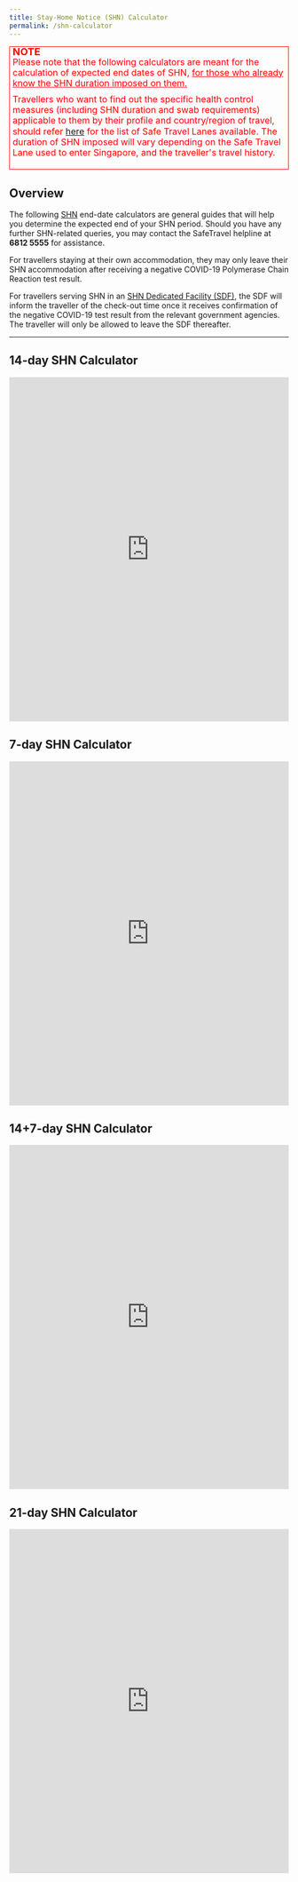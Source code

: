 ```yaml
---
title: Stay-Home Notice (SHN) Calculator
permalink: /shn-calculator
---
```

<div style="padding-left: 5px; padding-bottom: 20px; font-size:16px; line-height:1.0; color:red; border-style: solid; border-width: 1px;">
<p style="font-size:18px; margin-top:0px; margin-bottom:0px; font-weight:900;"><b>NOTE</b></p>
<p style="font-size:16px; margin-top:0px; margin-bottom:0px; line-height:1.2;">Please note that the following calculators are meant for the calculation of expected end dates of SHN, <u>for those  who already know the SHN duration imposed on them.</u></p>
<p style="font-size:16px; margin-top:10px; margin-bottom:0px; line-height:1.2;">Travellers who want to find out the specific health control measures (including SHN duration and swab requirements) applicable to them by their profile and country/region of travel, should refer <a href="/arriving/overview">here</a> for the list of Safe Travel Lanes available. The duration of SHN imposed will vary depending on the Safe Travel Lane used to enter Singapore, and the traveller's travel history.</p>
</div>

## Overview

The following [SHN](/health/shn) end-date calculators are general guides that will help you determine the expected end of your SHN period. Should you have any further SHN-related queries, you may contact the SafeTravel helpline at **6812 5555** for assistance.

For travellers staying at their own accommodation, they may only leave their SHN accommodation after receiving a negative COVID-19 Polymerase Chain Reaction test result. 

For travellers serving SHN in an [SHN Dedicated Facility (SDF)](/health/shn/sdf), the SDF will inform the traveller of the check-out time once it receives confirmation of the negative COVID-19 test result from the relevant government agencies. The traveller will only be allowed to leave the SDF thereafter.

-----

<div id="cal"></div>

## 14-day SHN Calculator

<iframe width="100%" height="620" src="https://www.checkfirst.gov.sg/c/shn-date-calculator" frameborder="0" allow="accelerometer; autoplay; clipboard-write; encrypted-media; gyroscope; picture-in-picture" allowfullscreen></iframe>

## 7-day SHN Calculator

<iframe width="100%" height="620" src="https://www.checkfirst.gov.sg/c/shn-date-calculator-2" frameborder="0" allow="accelerometer; autoplay; clipboard-write; encrypted-media; gyroscope; picture-in-picture" allowfullscreen></iframe>

## 14+7-day SHN Calculator

<iframe width="100%" height="620" src="https://www.checkfirst.gov.sg/c/shn-date-calculator-3" frameborder="0" allow="accelerometer; autoplay; clipboard-write; encrypted-media; gyroscope; picture-in-picture" allowfullscreen></iframe>


## 21-day SHN Calculator

<iframe width="100%" height="620" src="https://www.checkfirst.gov.sg/c/9858b9c8-950e-4393-93f6-92afc1c47e3e" frameborder="0" allow="accelerometer; autoplay; clipboard-write; encrypted-media; gyroscope; picture-in-picture" allowfullscreen></iframe>
